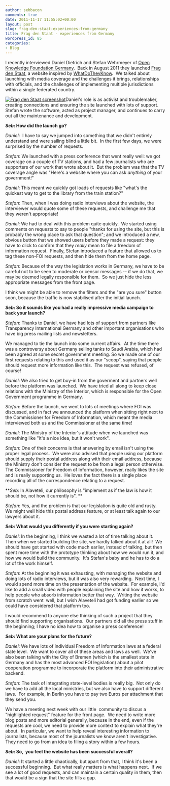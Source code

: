 ```yaml
---
author: sebbacon
comments: true
date: 2011-11-17 11:55:02+00:00
layout: post
slug: frag-den-staat-experiences-from-germany
title: Frag den Staat - experiences from Germany
wordpress_id: 85
categories:
- Blog
---
```


I recently interviewed Daniel Dietrich and Stefan Wehrmeyer of [Open Knowledge Foundation Germany](http://okfn.de).  Back in August 2011 they launched [Frag den Staat](https://fragdenstaat.de/), a website inspired by [WhatDoTheyKnow](http://www.whatdotheyknow.com/).  We talked about launching with media coverage and the challenges it brings, relationships with officials, and the challenges of implementing multiple jurisdictions within a single federated country.

[![Frag den Staat screenshot](http://blogs.mysociety.org/alaveteliorg/files/2011/11/fds.png)](http://blogs.mysociety.org/alaveteliorg/files/2011/11/fds.png)Daniel's role is as activist and troublemaker, creating connections and ensuring the site launched with lots of support. Stefan wrote the software, acted as project manager, and continues to carry out all the maintenance and development.

**_Seb_: How did the launch go?**

_Daniel_:  I have to say we jumped into something that we didn't entirely understand and were sailing blind a little bit.  In the first few days, we were surprised by the number of requests.

_Stefan_: We launched with a press conference that went really well: we got coverage on a couple of TV stations, and had a few journalists who are supporters of our work that wrote about it.  But the problem was that the TV coverage angle was "Here's a website where you can ask _anything_ of your government!"

_Daniel_: This meant we quickly got loads of requests like "what's the quickest way to get to the library from the train station?"

_Stefan_: Then, when I was doing radio interviews about the website, the interviewer would quote some of these requests, and challenge me that they weren't appropriate!

_Daniel_: We had to deal with this problem quite quickly.  We started using comments on requests to say to people "thanks for using the site, but this is probably the wrong place to ask that question"; and we introduced a new, obvious button that we showed users before they made a request: they have to click to confirm that they _really_ mean to file a freedom of information request.  Finally, Stefan introduced a feature that allowed us to tag these non-FOI requests, and then hide them from the home page.

_Stefan_: Because of the way the legislation works in Germany, we have to be careful not to be seen to moderate or censor messages -- if we do that, we may be deemed legally responsible for them.  So we just hide the less appropriate messages from the front page.

I think we might be able to remove the filters and the "are you sure" button soon, because the traffic is now stabilised after the initial launch.

**_Seb_: So it sounds like you had a really impressive media campaign to back your launch?**

_Stefan_: Thanks to Daniel, we have had lots of support from partners like Transparency International Germany and other important organisations who have big press mailing lists and newsletters.

We managed to tie the launch into some current affairs.  At the time there was a controversy about Germany selling tanks to Saudi Arabia, which had been agreed at some secret government meeting. So we made one of our first requests relating to this and used it as our "scoop", saying that people should request more information like this.  The request was refused, of course!

_Daniel_: We also tried to get buy-in from the goverment and partners well before the platform was launched.  We have tried all along to keep close relations with the Ministry of the Interior, which is responsible for the Open Government programme in Germany.

_Stefan_: Before the launch, we went to lots of meetings where FOI was discussed, and in fact we announced the platform when sitting right next to the Commissioner for Freedom of Information, which meant the media interviewed both us and the Commissioner at the same time!

_Daniel_: The Ministry of the Interior's attitude when we launched was something like "it's a nice idea, but it won't work".

_Stefan_: One of their concerns is that answering by email isn't using the proper legal process.  We were also advised that people using our platform should supply their postal address along with their email address, because the Ministry don't consider the request to be from a legal person otherwise.  The Commissioner for Freedom of Information, however, really likes the site and is really supporting us.  He loves the fact there is a single place recording all of the correspondence relating to a request.

**_Seb_: In Alaveteli, our philosophy is "implement as if the law is how it should be, not how it currently is". **

_Stefan_: Yes, and the problem is that our legislation is quite old and rusty.  We might well hide this postal address feature, or at least talk again to our lawyers about it.

**_Seb_: What would you differently if you were starting again?**

_Daniel_: In the beginning, I think we wasted a lot of time talking about it.  Then when we started building the site, we hardly talked about it at all!  We should have got started with code much earlier, instead of talking, but then spent more time with the prototype thinking about how we would run it, and how we would build the community.  It's Stefan's baby and he has to do a lot of the work himself.

_Stefan_: At the beginning it was exhausting, with managing the website and doing lots of radio interviews, but it was also very rewarding.  Next time, I would spend more time on the presentation of the website.  For example, I'd like to add a small video with people explaining the site and how it works, to help people who absorb information better that way.  Writing the website from scratch went  well, but I wish Alaveteli had got funding earlier so we could have considered that platform too.

I would recommend to anyone else thinking of such a project that they should find supporting organisations.  Our partners did all the press stuff in the beginning; I have no idea how to organise a press conference!

**_Seb_: What are your plans for the future?**

_Daniel_: We have lots of individual Freedom of Information laws at a federal state level.  We want to cover all of these areas and laws as well.  We've also been talking with the City of Bremen (which is the smallest state in Germany and has the most advanced FOI legislation) about a pilot cooperation programme to incorporate the platform into their administrative backend.

_Stefan_: The task of integrating state-level bodies is really big.  Not only do we have to add all the local ministries, but we also have to support different laws.  For example, in Berlin you have to pay two Euros per attachment that they send you.

We have a meeting next week with our little  community  to discus a "highlighted request" feature for the front  page.  We need to write more blog posts and more editorial generally,  because in the end, even if the requests are cool, we need to provide  more context to explain what they're about.  In particular, we want to  help reveal interesting information to journalists, because most of the  journalists we know aren't investigative. They need to go from an idea to  filing a story within a few hours.

**_Seb_: So,  you feel the website has been successful overall?**

_Daniel_: It started a little chaotically, but apart from that, I think it's been a successful beginning.  But what really matters is what happens next.  If we see a lot of good requests, and can maintain a certain quality in them, then that would be a sign that the site fills a gap.


